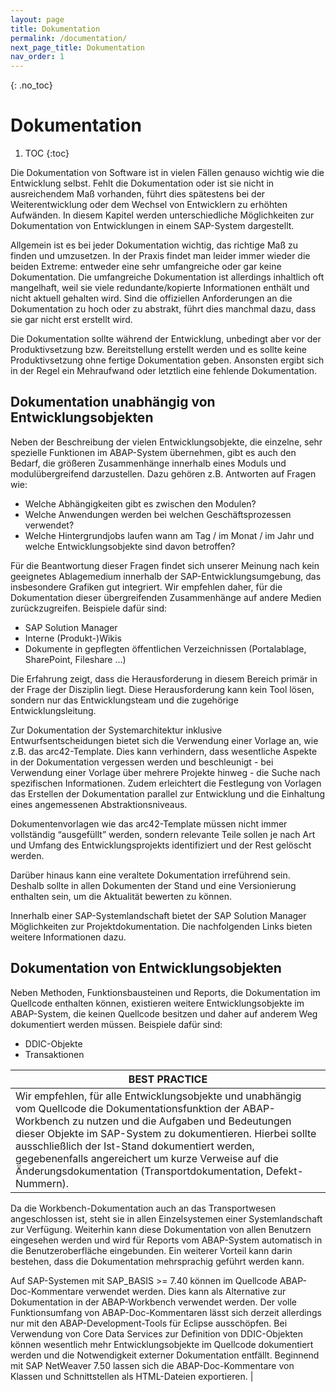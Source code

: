 ```yaml
---
layout: page
title: Dokumentation
permalink: /documentation/
next_page_title: Dokumentation
nav_order: 1
---
```


{: .no_toc}
# Dokumentation

1. TOC
{:toc}

Die Dokumentation von Software ist in vielen Fällen genauso wichtig wie die Entwicklung selbst. Fehlt die Dokumentation oder ist sie nicht in ausreichendem Maß vorhanden, führt dies spätestens bei der Weiterentwicklung oder dem Wechsel von Entwicklern zu erhöhten Aufwänden. In diesem Kapitel werden unterschiedliche Möglichkeiten zur Dokumentation von Entwicklungen in einem SAP-System dargestellt.

Allgemein ist es bei jeder Dokumentation wichtig, das richtige Maß zu finden und umzusetzen. In der Praxis findet man leider immer wieder die beiden Extreme: entweder eine sehr umfangreiche oder gar keine Dokumentation. Die umfangreiche Dokumentation ist allerdings inhaltlich oft mangelhaft, weil sie viele redundante/kopierte Informationen enthält und nicht aktuell gehalten wird. Sind die offiziellen Anforderungen an die Dokumentation zu hoch oder zu abstrakt, führt dies manchmal dazu, dass sie gar nicht erst erstellt wird.

Die Dokumentation sollte während der Entwicklung, unbedingt aber vor der Produktivsetzung bzw. Bereitstellung erstellt werden und es sollte keine Produktivsetzung ohne fertige Dokumentation geben. Ansonsten ergibt sich in der Regel ein Mehraufwand oder letztlich eine fehlende Dokumentation.

## Dokumentation unabhängig von Entwicklungsobjekten

Neben der Beschreibung der vielen Entwicklungsobjekte, die einzelne, sehr spezielle Funktionen im ABAP-System übernehmen, gibt es auch den Bedarf, die größeren Zusammenhänge innerhalb eines Moduls und modulübergreifend darzustellen. Dazu gehören z.B. Antworten auf Fragen wie:

* Welche Abhängigkeiten gibt es zwischen den Modulen?
* Welche Anwendungen werden bei welchen Geschäftsprozessen verwendet?
* Welche Hintergrundjobs laufen wann am Tag / im Monat / im Jahr und welche Entwicklungsobjekte sind davon betroffen?

Für die Beantwortung dieser Fragen findet sich unserer Meinung nach kein geeignetes Ablagemedium innerhalb der SAP-Entwicklungsumgebung, das insbesondere Grafiken gut integriert. Wir empfehlen daher, für die Dokumentation dieser übergreifenden Zusammenhänge auf andere Medien zurückzugreifen. Beispiele dafür sind:

* SAP Solution Manager
* Interne (Produkt-)Wikis
* Dokumente in gepflegten öffentlichen Verzeichnissen (Portalablage, SharePoint, Fileshare …)

Die Erfahrung zeigt, dass die Herausforderung in diesem Bereich primär in der Frage der Disziplin liegt. Diese Herausforderung kann kein Tool lösen, sondern nur das Entwicklungsteam und die zugehörige Entwicklungsleitung.

Zur Dokumentation der Systemarchitektur inklusive Entwurfsentscheidungen bietet sich die Verwendung einer Vorlage an, wie z.B. das arc42-Template. Dies kann verhindern, dass wesentliche Aspekte in der Dokumentation vergessen werden und beschleunigt - bei Verwendung einer Vorlage über mehrere Projekte hinweg - die Suche nach spezifischen Informationen. Zudem erleichtert die Festlegung von Vorlagen das Erstellen der Dokumentation parallel zur Entwicklung und die Einhaltung eines angemessenen Abstraktionsniveaus.

Dokumentenvorlagen wie das arc42-Template müssen nicht immer vollständig “ausgefüllt” werden, sondern relevante Teile sollen je nach Art und Umfang des Entwicklungsprojekts identifiziert und der Rest gelöscht werden.
 
Darüber hinaus kann eine veraltete Dokumentation irreführend sein. Deshalb sollte in allen Dokumenten der Stand und eine Versionierung enthalten sein, um die Aktualität bewerten zu können.

Innerhalb einer SAP-Systemlandschaft bietet der SAP Solution Manager Möglichkeiten zur Projektdokumentation. Die nachfolgenden Links bieten weitere Informationen dazu.

## Dokumentation von Entwicklungsobjekten
Neben Methoden, Funktionsbausteinen und Reports, die Dokumentation im Quellcode enthalten können, existieren weitere Entwicklungsobjekte im ABAP-System, die keinen Quellcode besitzen und daher auf anderem Weg dokumentiert werden müssen. Beispiele dafür sind:

* DDIC-Objekte
* Transaktionen

| BEST PRACTICE |
|---------------|
| Wir empfehlen, für alle Entwicklungsobjekte und unabhängig vom Quellcode die Dokumentationsfunktion der ABAP-Workbench zu nutzen und die Aufgaben und Bedeutungen dieser Objekte im SAP-System zu dokumentieren. Hierbei sollte ausschließlich der Ist-Stand dokumentiert werden, gegebenenfalls angereichert um kurze Verweise auf die Änderungsdokumentation (Transportdokumentation, Defekt-Nummern).

Da die Workbench-Dokumentation auch an das Transportwesen angeschlossen ist, steht sie in allen Einzelsystemen einer Systemlandschaft zur Verfügung. Weiterhin kann diese Dokumentation von allen Benutzern eingesehen werden und wird für Reports vom ABAP-System automatisch in die Benutzeroberfläche eingebunden. Ein weiterer Vorteil kann darin bestehen, dass die Dokumentation mehrsprachig geführt werden kann.

Auf SAP-Systemen mit SAP_BASIS >= 7.40 können im Quellcode ABAP-Doc-Kommentare verwendet werden. Dies kann als Alternative zur Dokumentation in der ABAP-Workbench verwendet werden. Der volle Funktionsumfang von ABAP-Doc-Kommentaren lässt sich derzeit allerdings nur mit den ABAP-Development-Tools für Eclipse ausschöpfen. Bei Verwendung von Core Data Services zur Definition von DDIC-Objekten können wesentlich mehr Entwicklungsobjekte im Quellcode dokumentiert werden und die Notwendigkeit externer Dokumentation entfällt. 
Beginnend mit SAP NetWeaver 7.50 lassen sich die ABAP-Doc-Kommentare von Klassen und Schnittstellen als HTML-Dateien exportieren.
  |

